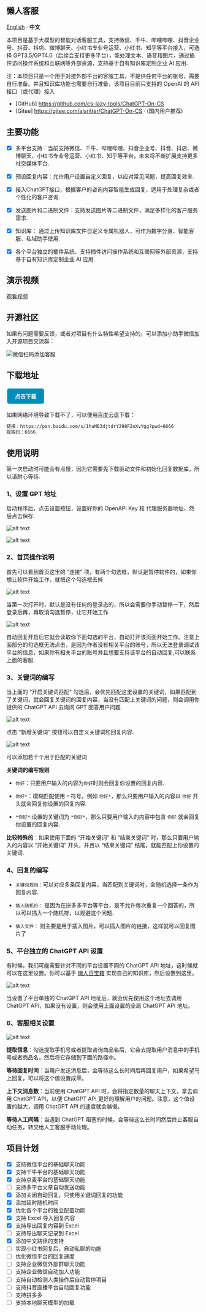 ## 懒人客服
[English](README_EN.md) · **中文** 

本项目是基于大模型的智能对话客服工具，支持微信、千牛、哔哩哔哩、抖音企业号、抖音、抖店、微博聊天、小红书专业号运营、小红书、知乎等平台接入，可选择 GPT3.5/GPT4.0（后续会支持更多平台），能处理文本、语音和图片，通过插件访问操作系统和互联网等外部资源，支持基于自有知识库定制企业 AI 应用.

注：本项目只是一个用于对接外部平台的客服工具，不提供任何平台的账号，需要自行准备。并且知识库功能也需要自行准备，该项目目前只支持的 OpenAI 的 API 接口（或代理）接入

* [GitHub] https://github.com/cs-lazy-tools/ChatGPT-On-CS
* [Gitee] https://gitee.com/alsritter/ChatGPT-On-CS · (国内用户推荐)

## 主要功能
- [x] 多平台支持：当前支持微信、千牛、哔哩哔哩、抖音企业号、抖音、抖店、微博聊天、小红书专业号运营、小红书、知乎等平台，未来将不断扩展支持更多社交媒体平台.
- [x] 预设回复内容：允许用户设置自定义回复，以应对常见问题，提高回复效率.
- [x] 接入ChatGPT接口，根据客户的咨询内容智能生成回复，适用于处理复杂或者个性化的客户咨询.
- [x] 发送图片和二进制文件：支持发送图片等二进制文件，满足多样化的客户服务需求.
- [x] 知识库： 通过上传知识库文件自定义专属机器人，可作为数字分身、智能客服、私域助手使用.
- [x] 各个平台独立的插件系统，支持插件访问操作系统和互联网等外部资源，支持基于自有知识库定制企业 AI 应用.


## 演示视频
[观看视频](https://www.bilibili.com/video/BV1qz421Q73S)

## 开源社区
如果有问题需要反馈，或者对项目有什么特性希望支持的，可以添加小助手微信加入开源项目交流群：

![微信扫码添加客服](docs/contact.png)

<!-- 
## 商业支持
我们还提供企业级的 AI应用平台，包含知识库、Agent插件、应用管理等能力，支持多平台聚合的应用接入、客户端管理、对话管理，以及提供 SaaS服务、私有化部署、稳定托管接入 等多种模式.

目前已在私域运营、智能客服、企业效率助手等场景积累了丰富的 AI 解决方案， 在电商、文教、健康、新消费等各行业沉淀了 AI 落地的最佳实践，致力于打造助力中小企业拥抱 AI 的一站式平台。 企业服务和商用咨询可联系产品顾问：

![微信扫码添加客服](docs/contact.png) -->


## 下载地址

<a href="https://github.com/cs-lazy-tools/ChatGPT-On-CS/releases/download/v1.0.4/1.0.4.exe" style="display: inline-block; background-color: #008CBA; color: white; padding: 10px 20px; text-align: center; text-decoration: none; font-weight: bold; border-radius: 5px; margin: 4px 2px; cursor: pointer;">点击下载</a>

如果网络环境导致下载不了，可以使用百度云盘下载：

```txt
链接：https://pan.baidu.com/s/1haME3djtdrY298F2nXvYgg?pwd=6666 
提取码：6666
```

## 使用说明
第一次启动时可能会有点慢，因为它需要先下载驱动文件和初始化回复数据库，所以请耐心等待.

### 1、设置 GPT 地址

启动程序后，点击设置按钮，设置好你的 OpenAPI Key 和 代理服务器地址，然后点击保存.

![alt text](docs/first_settings_1.png)

![alt text](docs/first_settings_2.png)


### 2、首页操作说明
首先可以看到首页这里的 “连接” 项，有两个勾选框，默认是暂停软件的，如果你想让软件开始工作，就把这个勾选框去掉

![alt text](docs/home_settings_1.png)

当第一次打开时，默认是没有任何的登录态的，所以会需要你手动暂停一下，然后登录后再，再取消勾选暂停，让它开始工作

![alt text](docs/home_settings_2.png)

自动回复开启后它就会读取你下面勾选的平台，自动打开该页面开始工作。注意上面部分的勾选框无法点击，是因为作者没有相关平台的账号，所以无法登录调试该平台的信息，如果你有相关平台的账号并且想要支持该平台的自动回复,可以联系上面的客服.

### 3、关键词的编写
当上面的 “开启关键词匹配” 勾选后，会优先匹配这里设置的关键词，如果匹配到了关键词，就会回复关键词的回复内容，当没有匹配上关键词的问题，则会调用你提供的 ChatGPT API 去询问 GPT 回答用户问题.

![alt text](docs/reply_settings_1.png)

点击 “新增关键词” 按钮可以自定义关键词和回复内容.

![alt text](docs/reply_settings_2.png)

可以添加若干个用于匹配的关键词

**关键词的编写规则**
- `你好`：只要用户输入的内容为`你好`时则会回复你设置的回复内容.

- `你好*`：模糊匹配使用 `*` 符号，例如 `你好*`，那么只要用户输入的内容以 `你好` 开头就会回复你设置的回复内容.

- `*你好*`:设置的关键词为 `*你好*`，那么只要用户输入的内容中包含 `你好` 就会回复你设置的回复内容.

**比较特殊的**：如果使用下面的 “开始关键词” 和 “结束关键词” 时，那么只要用户输入的内容以 “开始关键词” 开头，并且以 “结束关键词” 结尾，就能匹配上你设置的关键词.

### 4、回复的编写
- `关键词规则：`可以对应多条回复内容，当匹配到关键词时，会随机选择一条作为回复内容.

- `插入随机符：` 是因为在拼多多平台等平台，是不允许每次重复一个回答的，所以可以插入一个随机符，以规避这个问题.

- `插入文件：` 则主要是用于插入图片，可以插入图片的链接，这样就可以回复图片了

### 5、平台独立的 ChatGPT API 设置
有时候，我们可能需要针对不同的平台设置不同的 ChatGPT API 地址，这时候就可以在这里设置。你可以基于 [懒人百宝箱](https://chat.lazaytools.top/) 实现自己的知识库，然后设置到这里。

![alt text](docs/other_settings_1.png)

当设置了平台单独的 ChatGPT API 地址后，就会优先使用这个地址去调用 ChatGPT API，如果没有设置，则会使用上面设置的全局 ChatGPT API 地址。

### 6、客服相关设置
![alt text](docs/other_settings_2.png)

**提取信息**：勾选提取手机号或者提取咨询商品名后，它会去提取用户消息中的手机号或者商品名，然后将它存储到下面的路径中。

**等待回复时间**：当用户发送消息后，会等待这么长时间后再回复用户，如果希望马上回复，可以将这个值设置成零。

**上下文消息数**：当前使用 ChatGPT API 时，会将指定数量的聊天上下文，拿去调用 ChatGPT API，以便 ChatGPT API 更好的理解用户的问题。注意，这个值设置的越大，调用 ChatGPT API 的速度就会越慢。

**等待人工间隔**：当遇到 ChatGPT 阻塞的时候，会等待这么长时间然后终止客服自动任务，转交给人工客服手动处理。

## 项目计划
- [x] 支持微信平台的基础聊天功能
- [x] 支持千牛平台的基础聊天功能
- [x] 支持京麦平台的基础聊天功能
- [ ] 支持多平台文章自动发送功能
- [x] 添加关闭自动回复，只使用关键词回复的功能
- [x] 添加延时随机时间
- [x] 优化各个平台的独立配置功能
- [x] 支持 Excel 导入回复内容
- [x] 支持导出回复内容到 Excel
- [ ] 支持导出聊天记录到 Excel
- [x] 添加中文路径的支持
- [ ] 实现小红书回复后，自动私聊的功能
- [ ] 优化微信平台的回复速度
- [ ] 支持企业微信外部群聊天功能
- [ ] 支持企业微信自动加人功能
- [ ] 支持自动检测人类操作后自动暂停项目
- [ ] 支持抖音直播平台自动回复功能
- [ ] 支持拼多多
- [ ] 支持本地聊天模型的加载
